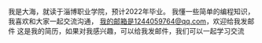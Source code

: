 我是大海，就读于淄博职业学院，预计2022年毕业。
我懂一些简单的编程知识，我喜欢和大家一起交流沟通，
我的邮箱是1244059764@qq.com，欢迎给我发邮件
这是我的简历，如果对我感兴趣，可以给我发邮件，我们可以一起学习交流
